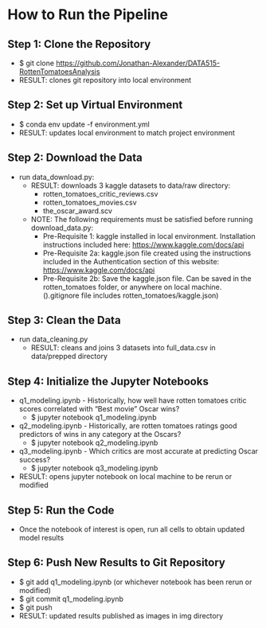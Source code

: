 # How to Run the Pipeline

## Step 1: Clone the Repository
* $ git clone https://github.com/Jonathan-Alexander/DATA515-RottenTomatoesAnalysis
* RESULT: clones git repository into local environment

## Step 2: Set up Virtual Environment
* $ conda env update -f environment.yml
* RESULT: updates local environment to match project environment

## Step 2: Download the Data
* run data_download.py:
    * RESULT: downloads 3 kaggle datasets to data/raw directory:
        * rotten_tomatoes_critic_reviews.csv
        * rotten_tomatoes_movies.csv
        * the_oscar_award.scv
    * NOTE: The following requirements must be satisfied before running download_data.py:
        * Pre-Requisite 1: kaggle installed in local environment. Installation instructions included here: https://www.kaggle.com/docs/api
        * Pre-Requisite 2a: kaggle.json file created using the instructions included in the Authentication section of this website: https://www.kaggle.com/docs/api
        * Pre-Requisite 2b: Save the kaggle.json file. Can be saved in the rotten_tomatoes folder, or anywhere on local machine. ().gitignore file includes rotten_tomatoes/kaggle.json)

## Step 3: Clean the Data
* run data_cleaning.py
    * RESULT: cleans and joins 3 datasets into full_data.csv in data/prepped directory

## Step 4: Initialize the Jupyter Notebooks
* q1_modeling.ipynb - Historically, how well have rotten tomatoes critic scores correlated with “Best movie” Oscar wins?
    * $ jupyter notebook q1_modeling.ipynb
* q2_modeling.ipynb - Historically, are rotten tomatoes ratings good predictors of wins in any category at the Oscars?
    * $ jupyter notebook q2_modeling.ipynb
* q3_modeling.ipynb - Which critics are most accurate at predicting Oscar success?
    * $ jupyter notebook q3_modeling.ipynb
* RESULT: opens jupyter notebook on local machine to be rerun or modified

## Step 5: Run the Code
* Once the notebook of interest is open, run all cells to obtain updated model results

## Step 6: Push New Results to Git Repository
* $ git add q1_modeling.ipynb (or whichever notebook has been rerun or modified)
* $ git commit q1_modeling.ipynb
* $ git push
* RESULT: updated results published as images in img directory

